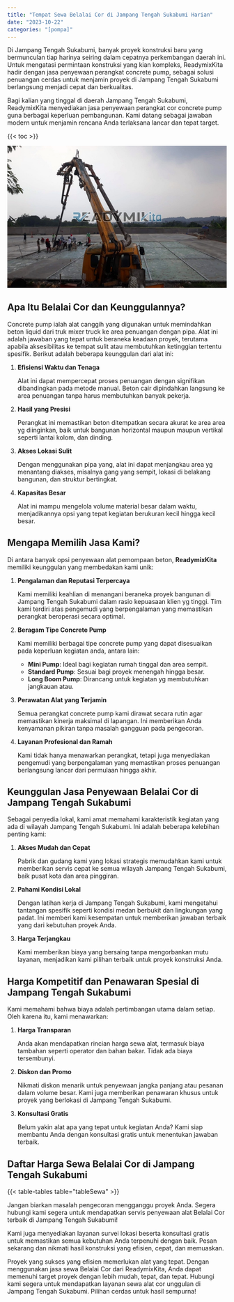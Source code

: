 ```yaml
---
title: "Tempat Sewa Belalai Cor di Jampang Tengah Sukabumi Harian"
date: "2023-10-22"
categories: "[pompa]"
---
```


Di Jampang Tengah Sukabumi, banyak proyek konstruksi baru yang bermunculan tiap harinya seiring dalam cepatnya perkembangan daerah ini. Untuk mengatasi permintaan konstruksi yang kian kompleks, ReadymixKita hadir dengan jasa penyewaan perangkat concrete pump, sebagai solusi penuangan cerdas untuk menjamin proyek di Jampang Tengah Sukabumi berlangsung menjadi cepat dan berkualitas.

Bagi kalian yang tinggal di daerah Jampang Tengah Sukabumi, ReadymixKita menyediakan jasa penyewaan perangkat cor concrete pump guna berbagai keperluan pembangunan. Kami datang sebagai jawaban modern untuk menjamin rencana Anda terlaksana lancar dan tepat target.

{{< toc >}}

![Tempat Sewa Belalai Cor di Jampang Tengah Sukabumi Harian](/images/pompa/sewa-pompa-06.jpg)

## Apa Itu Belalai Cor dan Keunggulannya?

Concrete pump ialah alat canggih yang digunakan untuk memindahkan beton liquid dari truk mixer truck ke area penuangan dengan pipa. Alat ini adalah jawaban yang tepat untuk beraneka keadaan proyek, terutama apabila aksesibilitas ke tempat sulit atau membutuhkan ketinggian tertentu spesifik. Berikut adalah beberapa keunggulan dari alat ini:

1. **Efisiensi Waktu dan Tenaga**

   Alat ini dapat mempercepat proses penuangan dengan signifikan dibandingkan pada metode manual. Beton cair dipindahkan langsung ke area penuangan tanpa harus membutuhkan banyak pekerja.

2. **Hasil yang Presisi**

   Perangkat ini memastikan beton ditempatkan secara akurat ke area area yg diinginkan, baik untuk bangunan horizontal maupun maupun vertikal seperti lantai kolom, dan dinding.

3. **Akses Lokasi Sulit**

   Dengan menggunakan pipa yang, alat ini dapat menjangkau area yg menantang diakses, misalnya gang yang sempit, lokasi di belakang bangunan, dan struktur bertingkat.

4. **Kapasitas Besar**

   Alat ini mampu mengelola volume material besar dalam waktu, menjadikannya opsi yang tepat kegiatan berukuran kecil hingga kecil besar.

## Mengapa Memilih Jasa Kami?

Di antara banyak opsi penyewaan alat pemompaan beton, **ReadymixKita** memiliki keunggulan yang membedakan kami unik:

1. **Pengalaman dan Reputasi Terpercaya**

   Kami memiliki keahlian di menangani beraneka proyek bangunan di Jampang Tengah Sukabumi dalam rasio kepuasaan klien yg tinggi. Tim kami terdiri atas pengemudi yang berpengalaman yang memastikan perangkat beroperasi secara optimal.

2. **Beragam Tipe Concrete Pump**

   Kami memiliki berbagai tipe concrete pump yang dapat disesuaikan pada keperluan kegiatan anda, antara lain:
   - **Mini Pump**: Ideal bagi kegiatan rumah tinggal dan area sempit.
   - **Standard Pump**: Sesuai bagi proyek menengah hingga besar.
   - **Long Boom Pump**: Dirancang untuk kegiatan yg membutuhkan jangkauan atau.

3. **Perawatan Alat yang Terjamin**

   Semua perangkat concrete pump kami dirawat secara rutin agar memastikan kinerja maksimal di lapangan. Ini memberikan Anda kenyamanan pikiran tanpa masalah gangguan pada pengecoran.

4. **Layanan Profesional dan Ramah**

   Kami tidak hanya menawarkan perangkat, tetapi juga menyediakan pengemudi yang berpengalaman yang memastikan proses penuangan berlangsung lancar dari permulaan hingga akhir.

## Keunggulan Jasa Penyewaan Belalai Cor di Jampang Tengah Sukabumi

Sebagai penyedia lokal, kami amat memahami karakteristik kegiatan yang ada di wilayah Jampang Tengah Sukabumi. Ini adalah beberapa kelebihan penting kami:

1. **Akses Mudah dan Cepat**

   Pabrik dan gudang kami yang lokasi strategis memudahkan kami untuk memberikan servis cepat ke semua wilayah Jampang Tengah Sukabumi, baik pusat kota dan area pinggiran.

2. **Pahami Kondisi Lokal**

   Dengan latihan kerja di Jampang Tengah Sukabumi, kami mengetahui tantangan spesifik seperti kondisi medan berbukit dan lingkungan yang padat. Ini memberi kami kesempatan untuk memberikan jawaban terbaik yang dari kebutuhan proyek Anda.

3. **Harga Terjangkau**

   Kami memberikan biaya yang bersaing tanpa mengorbankan mutu layanan, menjadikan kami pilihan terbaik untuk proyek konstruksi Anda.

## Harga Kompetitif dan Penawaran Spesial di Jampang Tengah Sukabumi

Kami memahami bahwa biaya adalah pertimbangan utama dalam setiap. Oleh karena itu, kami menawarkan:

1. **Harga Transparan**

   Anda akan mendapatkan rincian harga sewa alat, termasuk biaya tambahan seperti operator dan bahan bakar. Tidak ada biaya tersembunyi.

2. **Diskon dan Promo**

   Nikmati diskon menarik untuk penyewaan jangka panjang atau pesanan dalam volume besar. Kami juga memberikan penawaran khusus untuk proyek yang berlokasi di Jampang Tengah Sukabumi.

3. **Konsultasi Gratis**

   Belum yakin alat apa yang tepat untuk kegiatan Anda? Kami siap membantu Anda dengan konsultasi gratis untuk menentukan jawaban terbaik.

## Daftar Harga Sewa Belalai Cor di Jampang Tengah Sukabumi

{{< table-tables table="tableSewa" >}}

Jangan biarkan masalah pengecoran mengganggu proyek Anda. Segera hubungi kami segera untuk mendapatkan servis penyewaan alat Belalai Cor terbaik di Jampang Tengah Sukabumi!

Kami juga menyediakan layanan survei lokasi beserta konsultasi gratis untuk memastikan semua kebutuhan Anda terpenuhi dengan baik. Pesan sekarang dan nikmati hasil konstruksi yang efisien, cepat, dan memuaskan.

Proyek yang sukses yang efisien memerlukan alat yang tepat. Dengan menggunakan jasa sewa Belalai Cor dari ReadymixKita, Anda dapat memenuhi target proyek dengan lebih mudah, tepat, dan tepat. Hubungi kami segera untuk mendapatkan layanan sewa alat cor unggulan di Jampang Tengah Sukabumi. Pilihan cerdas untuk hasil sempurna!